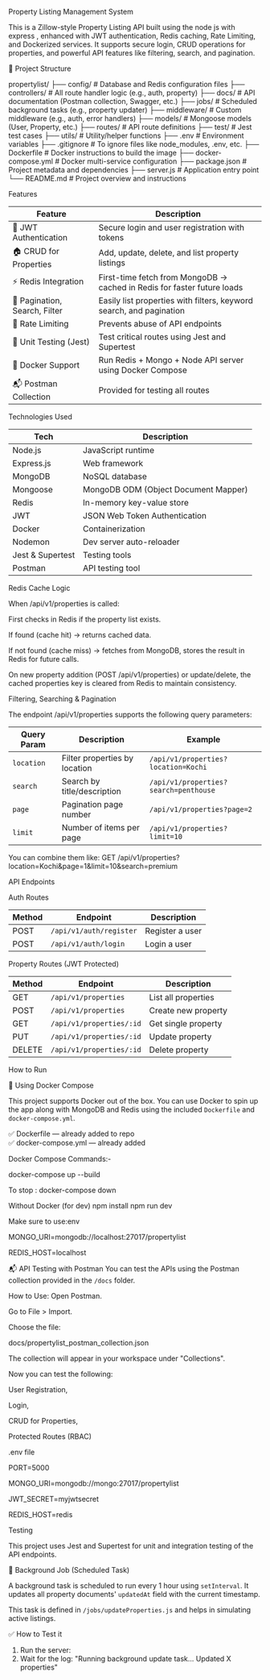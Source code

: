 Property Listing Management System

This is a Zillow-style Property Listing API built using the node js with express  , enhanced with JWT authentication, Redis caching, Rate Limiting, and Dockerized services.
It supports secure login, CRUD operations for properties, and powerful API features like filtering, search, and pagination.

📁  Project Structure

propertylist/
├── config/               # Database and Redis configuration files
├── controllers/          # All route handler logic (e.g., auth, property)
├── docs/                 # API documentation (Postman collection, Swagger, etc.)
├── jobs/                 # Scheduled background tasks (e.g., property updater)
├── middleware/           # Custom middleware (e.g., auth, error handlers)
├── models/               # Mongoose models (User, Property, etc.)
├── routes/               # API route definitions
├── test/                 # Jest test cases
├── utils/                # Utility/helper functions
├── .env                  # Environment variables
├── .gitignore            # To ignore files like node_modules, .env, etc.
├── Dockerfile            # Docker instructions to build the image
├── docker-compose.yml    # Docker multi-service configuration
├── package.json          # Project metadata and dependencies
├── server.js             # Application entry point
└── README.md             # Project overview and instructions




Features

| Feature                       | Description                                                             |
| ----------------------------- | ----------------------------------------------------------------------- |
| 🔐 JWT Authentication         | Secure login and user registration with tokens                          |
| 🏠 CRUD for Properties        | Add, update, delete, and list property listings                         |
| ⚡ Redis Integration           | First-time fetch from MongoDB → cached in Redis for faster future loads |
| 📄 Pagination, Search, Filter | Easily list properties with filters, keyword search, and pagination     |
| 🚦 Rate Limiting              | Prevents abuse of API endpoints                                         |
| 🧪 Unit Testing (Jest)        | Test critical routes using Jest and Supertest                           |
| 🐳 Docker Support             | Run Redis + Mongo + Node API server using Docker Compose                |
| 📬 Postman Collection         | Provided for testing all routes                                         |


Technologies Used

| Tech              | Description                                   |
|-------------------|-----------------------------------------------|
| Node.js           | JavaScript runtime                            |
| Express.js        | Web framework                                 |
| MongoDB           | NoSQL database                                |
| Mongoose          | MongoDB ODM (Object Document Mapper)          |
| Redis             | In-memory key-value store                     |
| JWT               | JSON Web Token Authentication                 |
| Docker            | Containerization                              |
| Nodemon           | Dev server auto-reloader                      |
| Jest & Supertest  | Testing tools                                 |
| Postman           | API testing tool                              |




Redis Cache Logic

When /api/v1/properties is called:

First checks in Redis if the property list exists.

If found (cache hit) → returns cached data.

If not found (cache miss) → fetches from MongoDB, stores the result in Redis for future calls.

On new property addition (POST /api/v1/properties) or update/delete, the cached properties key is cleared from Redis to maintain consistency.

Filtering, Searching & Pagination

The endpoint /api/v1/properties supports the following query parameters:


| Query Param | Description                   | Example                               |
| ----------- | ----------------------------- | ------------------------------------- |
| `location`  | Filter properties by location | `/api/v1/properties?location=Kochi`   |
| `search`    | Search by title/description   | `/api/v1/properties?search=penthouse` |
| `page`      | Pagination page number        | `/api/v1/properties?page=2`           |
| `limit`     | Number of items per page      | `/api/v1/properties?limit=10`         |



You can combine them like:
GET /api/v1/properties?location=Kochi&page=1&limit=10&search=premium



API Endpoints


Auth Routes

| Method | Endpoint                | Description     |
| ------ | ----------------------- | --------------- |
| POST   | `/api/v1/auth/register` | Register a user |
| POST   | `/api/v1/auth/login`    | Login a user    |



 Property Routes (JWT Protected)


| Method | Endpoint                 | Description         |
| ------ | ------------------------ | ------------------- |
| GET    | `/api/v1/properties`     | List all properties |
| POST   | `/api/v1/properties`     | Create new property |
| GET    | `/api/v1/properties/:id` | Get single property |
| PUT    | `/api/v1/properties/:id` | Update property     |
| DELETE | `/api/v1/properties/:id` | Delete property     |




How to Run

🐳 Using Docker Compose

This project supports Docker out of the box. You can use Docker to spin up the app along with MongoDB and Redis using the included `Dockerfile` and `docker-compose.yml`.

✅ Dockerfile — already added to repo  
✅ docker-compose.yml — already added

Docker Compose Commands:-

docker-compose up --build

To stop  : docker-compose down


Without Docker (for dev)
npm install
npm run dev

Make sure to use:env

MONGO_URI=mongodb://localhost:27017/propertylist

REDIS_HOST=localhost



📬 API Testing with Postman
You can test the APIs using the Postman collection provided in the `/docs` folder.

How to Use:
Open Postman.

Go to File > Import.

Choose the file:

docs/propertylist_postman_collection.json

The collection will appear in your workspace under "Collections".

Now you can test the following:

User Registration,

Login,

CRUD for Properties,

Protected Routes (RBAC)


.env file 

PORT=5000

MONGO_URI=mongodb://mongo:27017/propertylist

JWT_SECRET=myjwtsecret

REDIS_HOST=redis


Testing

This project uses Jest and Supertest for unit and integration testing of the API endpoints.


🔄 Background Job (Scheduled Task)

A background task is scheduled to run every 1 hour using `setInterval`. It updates all property documents' `updatedAt` field with the current timestamp.


This task is defined in `/jobs/updateProperties.js` and helps in simulating active listings.


✅ How to Test it
1. Run the server:
2. Wait for the log:
    "Running background update task...
     Updated X properties"
